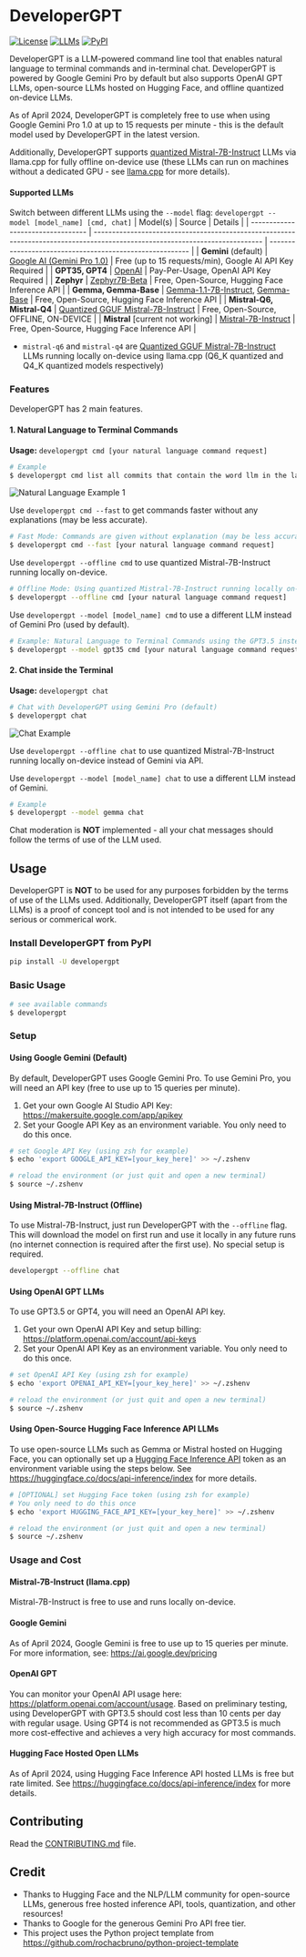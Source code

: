 # DeveloperGPT
[![License](https://img.shields.io/badge/license-MIT-green)](./LICENSE)
[![LLMs](https://img.shields.io/badge/Supported%20LLMs-Gemini,%20Mistral7B,%20Gemma,%20GPT3.5,%20GPT4,%20Zephyr-blue)](https://img.shields.io/badge/Supported%20LLMs-Gemini,%20Mistral7B,%20Gemma,%20GPT3.5,%20GPT4,%20Zephyr-blue)
[![PyPI](https://img.shields.io/pypi/v/developergpt)](https://pypi.org/project/developergpt/)

DeveloperGPT is a LLM-powered command line tool that enables natural language to terminal commands and in-terminal chat. DeveloperGPT is powered by Google Gemini Pro by default but also supports OpenAI GPT LLMs, open-source LLMs hosted on Hugging Face, and offline quantized on-device LLMs.

As of April 2024, DeveloperGPT is completely free to use when using Google Gemini Pro 1.0 at up to 15 requests per minute - this is the default model used by DeveloperGPT in the latest version. 

Additionally, DeveloperGPT supports [quantized Mistral-7B-Instruct](https://huggingface.co/TheBloke/Mistral-7B-Instruct-v0.2-GGUF) LLMs via llama.cpp for fully offline on-device use (these LLMs can run on machines without a dedicated GPU - see [llama.cpp](https://github.com/ggerganov/llama.cpp) for more details).

#### Supported LLMs
Switch between different LLMs using the `--model` flag: `developergpt --model [model_name] [cmd, chat]`
| Model(s)                          | Source                                                                                                                       | Details                                                  |
| --------------------------------- | ---------------------------------------------------------------------------------------------------------------------------- | -------------------------------------------------------- |
| **Gemini** (default)              | [Google AI (Gemini Pro 1.0)](https://deepmind.google/technologies/gemini/)                                                   | Free (up to 15 requests/min), Google AI API Key Required |
| **GPT35, GPT4**                   | [OpenAI](https://platform.openai.com/docs/models)                                                                            | Pay-Per-Usage, OpenAI API Key Required                   |
| **Zephyr**                        | [Zephyr7B-Beta](https://huggingface.co/HuggingFaceH4/zephyr-7b-beta)                                                         | Free, Open-Source, Hugging Face Inference API            |
| **Gemma, Gemma-Base**             | [Gemma-1.1-7B-Instruct](https://huggingface.co/google/gemma-1.1-7b-it), [Gemma-Base](https://huggingface.co/google/gemma-7b) | Free, Open-Source, Hugging Face Inference API            |
| **Mistral-Q6, Mistral-Q4**        | [Quantized GGUF Mistral-7B-Instruct](https://huggingface.co/TheBloke/Mistral-7B-Instruct-v0.2-GGUF)                          | Free, Open-Source, OFFLINE, ON-DEVICE                    |
| **Mistral** [current not working] | [Mistral-7B-Instruct](https://huggingface.co/mistralai/Mistral-7B-Instruct-v0.2)                                             | Free, Open-Source, Hugging Face Inference API            |

- `mistral-q6` and `mistral-q4` are [Quantized GGUF Mistral-7B-Instruct](https://huggingface.co/TheBloke/Mistral-7B-Instruct-v0.2-GGUF) LLMs running locally on-device using llama.cpp (Q6_K quantized and Q4_K quantized models respectively)


### Features 
DeveloperGPT has 2 main features. 
#### 1. Natural Language to Terminal Commands
**Usage:** `developergpt cmd [your natural language command request]`
```bash
# Example
$ developergpt cmd list all commits that contain the word llm in the last 3 days
```

![Natural Language Example 1](https://github.com/luo-anthony/DeveloperGPT/raw/main/samples/cmd_demo.gif)

Use `developergpt cmd --fast` to get commands faster without any explanations (may be less accurate). 
```bash
# Fast Mode: Commands are given without explanation (may be less accurate)
$ developergpt cmd --fast [your natural language command request]
```

Use `developergpt --offline cmd` to use quantized Mistral-7B-Instruct running locally on-device. 
```bash
# Offline Mode: Using quantized Mistral-7B-Instruct running locally on-device (offline)
$ developergpt --offline cmd [your natural language command request]
```

Use `developergpt --model [model_name] cmd` to use a different LLM instead of Gemini Pro (used by default).  
```bash
# Example: Natural Language to Terminal Commands using the GPT3.5 instead of Gemini
$ developergpt --model gpt35 cmd [your natural language command request]
```

#### 2. Chat inside the Terminal

**Usage:** `developergpt chat`
```bash
# Chat with DeveloperGPT using Gemini Pro (default)
$ developergpt chat
```

![Chat Example](https://github.com/luo-anthony/DeveloperGPT/raw/main/samples/chat_demo.gif)

Use `developergpt --offline chat` to use quantized Mistral-7B-Instruct running locally on-device instead of Gemini via API. 

Use `developergpt --model [model_name] chat` to use a different LLM instead of Gemini. 
```bash
# Example
$ developergpt --model gemma chat
```

Chat moderation is **NOT** implemented - all your chat messages should follow the terms of use of the LLM used. 

## Usage
DeveloperGPT is **NOT** to be used for any purposes forbidden by the terms of use of the LLMs used. Additionally, DeveloperGPT itself (apart from the LLMs) is a proof of concept tool and is not intended to be used for any serious or commerical work. 

### Install DeveloperGPT from PyPI
```bash
pip install -U developergpt
```

### Basic Usage
```bash
# see available commands
$ developergpt 
```

### Setup
#### Using Google Gemini (Default)
By default, DeveloperGPT uses Google Gemini Pro. To use Gemini Pro, you will need an API key (free to use up to 15 queries per minute).

1. Get your own Google AI Studio API Key: https://makersuite.google.com/app/apikey
2. Set your Google API Key as an environment variable. You only need to do this once. 
```bash
# set Google API Key (using zsh for example)
$ echo 'export GOOGLE_API_KEY=[your_key_here]' >> ~/.zshenv

# reload the environment (or just quit and open a new terminal)
$ source ~/.zshenv
```

#### Using Mistral-7B-Instruct (Offline)
To use Mistral-7B-Instruct, just run DeveloperGPT with the `--offline` flag. This will download the model on first run and use it locally in any future runs (no internet connection is required after the first use). No special setup is required. 
```bash
developergpt --offline chat
```

#### Using OpenAI GPT LLMs
To use GPT3.5 or GPT4, you will need an OpenAI API key.

1. Get your own OpenAI API Key and setup billing: https://platform.openai.com/account/api-keys
2. Set your OpenAI API Key as an environment variable. You only need to do this once. 
```bash
# set OpenAI API Key (using zsh for example)
$ echo 'export OPENAI_API_KEY=[your_key_here]' >> ~/.zshenv

# reload the environment (or just quit and open a new terminal)
$ source ~/.zshenv
```

#### Using Open-Source Hugging Face Inference API LLMs
To use open-source LLMs such as Gemma or Mistral hosted on Hugging Face, you can optionally set up a [Hugging Face Inference API](https://huggingface.co/settings/tokens) token as an environment variable using the steps below. 
See https://huggingface.co/docs/api-inference/index for more details. 

```bash
# [OPTIONAL] set Hugging Face token (using zsh for example)
# You only need to do this once
$ echo 'export HUGGING_FACE_API_KEY=[your_key_here]' >> ~/.zshenv

# reload the environment (or just quit and open a new terminal)
$ source ~/.zshenv
```

### Usage and Cost 
#### Mistral-7B-Instruct (llama.cpp)
Mistral-7B-Instruct is free to use and runs locally on-device.

#### Google Gemini
As of April 2024, Google Gemini is free to use up to 15 queries per minute. For more information, see: https://ai.google.dev/pricing

#### OpenAI GPT
You can monitor your OpenAI API usage here: https://platform.openai.com/account/usage. Based on preliminary testing, using DeveloperGPT with GPT3.5 should cost less than 10 cents per day with regular usage. Using GPT4 is not recommended as GPT3.5 is much more cost-effective and achieves a very high accuracy for most commands. 

#### Hugging Face Hosted Open LLMs 
As of April 2024, using Hugging Face Inference API hosted LLMs is free but rate limited. See https://huggingface.co/docs/api-inference/index for more details. 

## Contributing
Read the [CONTRIBUTING.md](CONTRIBUTING.md) file.

## Credit
- Thanks to Hugging Face and the NLP/LLM community for open-source LLMs, generous free hosted inference API, tools, quantization, and other resources! 
- Thanks to Google for the generous Gemini Pro API free tier. 
- This project uses the Python project template from https://github.com/rochacbruno/python-project-template
